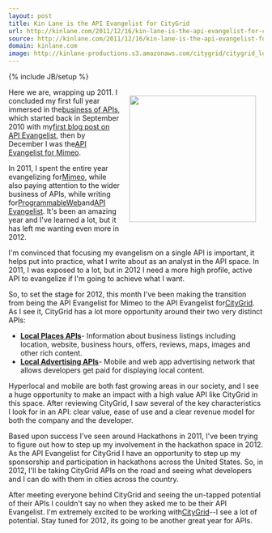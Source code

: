 ```yaml
---
layout: post
title: Kin Lane is the API Evangelist for CityGrid
url: http://kinlane.com/2011/12/16/kin-lane-is-the-api-evangelist-for-citygrid/
source: http://kinlane.com/2011/12/16/kin-lane-is-the-api-evangelist-for-citygrid/
domain: kinlane.com
image: http://kinlane-productions.s3.amazonaws.com/citygrid/citygrid_logo.jpg
---
```

{% include JB/setup %}<p><a title="CityGrid" href="http://www.citygrid.com/"><img style="padding: 15px;" src="http://kinlane-productions.s3.amazonaws.com/citygrid/citygrid_logo.jpg" alt="" width="250" align="right" /></a><p></p>
Here we are, wrapping up 2011. I concluded my first full year immersed in the<a title="business of apis" href="http://blog.apievangelist.com/business_of_apis.php">business of APIs</a>, which started back in September 2010 with my<a title="first blog post on API Evangelist" href="http://blog.apievangelist.com/2010/09/25/hello-world/">first blog post on API Evangelist</a>, then by December I was the<a title="API Evangelist for Mimeo" href="http://developer.mimeo.com/">API Evangelist for Mimeo</a>.<p></p>
In 2011, I spent the entire year evangelizing for<a title="Mimeo" href="http://www.mimeo.com/">Mimeo</a>, while also paying attention to the wider business of APIs, while writing for<a title="ProgrammableWeb" href="http://www.programmableweb.com/profile/kinlane">ProgrammableWeb</a>and<a title="API Evangelist" href="http://apievangelist.com/">API Evangelist</a>. It's been an amazing year and I've learned a lot, but it has left me wanting even more in 2012.<p></p>
I'm convinced that focusing my evangelism on a single API is important, it helps put into practice, what I write about as an analyst in the API space. In 2011, I was exposed to a lot, but in 2012 I need a more high profile, active API to evangelize if I'm going to achieve what I want.<p></p>
So, to set the stage for 2012, this month I've been making the transition from being the API Evangelist for Mimeo to the API Evangelist for<a title="CityGrid" href="http://developer.citygridmedia.com/">CityGrid</a>. As I see it, CityGrid has a lot more opportunity around their two very distinct APIs:
<ul class="mainlist">
	<li><strong><a title="Local Places API" href="http://docs.citygridmedia.com/display/citygridv2/Content+by+CityGrid">Local Places APIs</a></strong>- Information about business listings including location, website, business hours, offers, reviews, maps, images and other rich content.</li>
	<li><strong><a title="Local Advertising APIs" href="http://docs.citygridmedia.com/display/citygridv2/Ads+by+CityGrid">Local Advertising APIs</a></strong>- Mobile and web app advertising network that allows developers get paid for displaying local content.</li>
</ul>
Hyperlocal and mobile are both fast growing areas in our society, and I see a huge opportunity to make an impact with a high value API like CityGrid in this space. After reviewing CityGrid, I saw several of the key characteristics I look for in an API: clear value, ease of use and a clear revenue model for both the company and the developer.<p></p>
Based upon success I've seen around Hackathons in 2011, I've been trying to figure out how to step up my involvement in the hackathon space in 2012. As the API Evangelist for CityGrid I have an opportunity to step up my sponsorship and participation in hackathons across the United States. So, in 2012, I'll be taking CityGrid APIs on the road and seeing what developers and I can do with them in cities across the country.<p></p>
After meeting everyone behind CityGrid and seeing the un-tapped potential of their APIs I couldn't say no when they asked me to be their API Evangelist. I'm extremely excited to be working with<a title="CityGrid" href="http://www.citygrid.com/">CityGrid</a>--I see a lot of potential. Stay tuned for 2012, its going to be another great year for APIs.</p>
